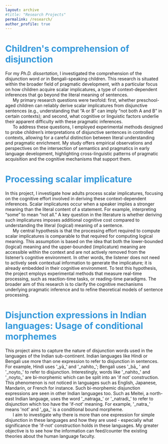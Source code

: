 ```yaml
---
layout: archive
#title: "Research Projects"
permalink: /research/
author_profile: true
---
```



<h1> <span style="color: #3498DB ;">Children's comprehension of disjunction </span> </h1> 

For my _Ph.D._ _dissertation_, I investigated the comprehension of the disjunction word _or_ in Bengali-speaking children. This research is situated within the broader field of pragmatic development, with a particular focus on how children acquire scalar implicatures, a type of context-dependent inferences that go beyond the literal meaning of sentences.   <br>
&nbsp; &nbsp; &nbsp; My primary research questions were twofold: first, whether preschool-aged children can reliably derive scalar implicatures from disjunctive sentences (e.g., understanding that “A or B” can imply “not both A and B” in certain contexts); and second, what cognitive or linguistic factors underlie their apparent difficulty with these pragmatic inferences.   <br>
&nbsp; &nbsp; &nbsp; To address these questions, I employed experimental methods designed to probe children’s interpretations of disjunctive sentences in controlled contexts, allowing for a careful distinction between literal understanding and pragmatic enrichment. My study offers empirical observations and perspectives on the intersection of semantics and pragmatics in early language development, highlighting cross-linguistic patterns of pragmatic acquisition and the cognitive mechanisms that support them. 


<!-- 
Below, I have added a list of references to give you a preliminary idea about the nature and scope of my work: 

<h3> <span style="color: #3498DB ;">Results thus far: </span> </h3> 
- Presented at the _49th Boston University Conference on Language Development (BUCLD-49)_, Boston University. 2024
- Presented at the _40th Northwest Linguistics Conference (NWLC 2024)_, University of Washington. 2024
- Presented at the _4th South Asian Forum on the Acquisition and Processing of Language (SAFAL)_, Indian Institute of Technology, Kanpur. 2023.
- Presented at the _12th Annual Budapest CEU Conference on Cognitive Development (BCCCD)_, Central European University, Budapest. 2022.
-->




 
<h1> <span style="color: #3498DB ;">Processing scalar implicature </span> </h1> 

In this project, I investigate how adults process scalar implicatures, focusing on the cognitive effort involved in deriving these context-dependent inferences. Scalar implicatures occur when a speaker implies a stronger meaning than the literal content of a statement. For example, interpreting “some” to mean “not all.” A key question in the literature is whether deriving such implicatures imposes additional cognitive cost compared to understanding the literal (logical) meaning of a sentence.  <br>
&nbsp; &nbsp; &nbsp; My central hypothesis is that the processing effort required to compute scalar implicatures is comparable to that required for computing logical meaning. This assumption is based on the idea that both the lower-bounded (logical) meaning and the upper-bounded (implicature) meaning are accessible within the context and are not actively removed from the listener’s cognitive environment. In other words, the listener does not need to actively seek contextual information to generate the implicature; it is already embedded in their cognitive environment. To test this hypothesis, the project employs experimental methods that measure real-time processing, such as reaction-time tasks, or reading-time paradigms. The broader aim of this research is to clarify the cognitive mechanisms underlying pragmatic inference and to refine theoretical models of sentence processing. 

<!-- 
<h3> <span style="color: #3498DB ;">Results thus far: </span> </h3> 
- Presented at the _CogLingDays 2022, Belgium-Netherlands Cognitive Linguistics Association (BeNeCLA)_, Tilburg University. 2022.
--> 

 


<h1> <span style="color: #3498DB ;">Disjunction expressions in Indian languages: Usage of conditional morphemes </span> </h1>
This project aims to capture the nature of disjunction words used in the languages of the Indian sub-continent. Indian languages like Hindi or Bengali use more than one expression to refer to disjunction in sentences. For example, Hindi uses '_yā_' and '_nahito_'; Bengali uses '_bā_ ' and '_noyto_' to refer to disjunction. Interestingly, words like '_nahito_' and '_noyto_' are bi-morphemic which can be split into an 'if not' construction. This phenomenon is not noticed in languages such as English, Japanese, Mandarin, or French for instance. Such bi-morphemic disjunction expressions are seen in other Indian languages too. Such as Meitei, a north-east Indian language, uses the word '_natraga_' or '_natradi_' to refer to disjunction which too have the 'if-not' meaning. For example, '_natra_' means 'not' and '_ga_' is a conditional bound morpheme. <br> 
&nbsp; &nbsp; &nbsp; I aim to investigate why there is more than one expression for simple disjunction in these languages and how they are used - especially what significance the 'if-not' construction holds in these languages. My greater objective is to see how the information can feed/counter the existing theories about the human language faculty. 

&nbsp;    



